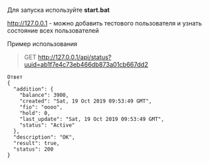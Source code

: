 Для запуска используйте **start.bat**

 http://127.0.0.1 - можно добавить тестового пользователя и узнать состояние всех пользователей

Пример использования

> GET http://127.0.0.1/api/status?uuid=ab1f7e4c73eb466db873a01cb667dd2

```
Ответ
{
  "addition": {
    "balance": 3900, 
    "created": "Sat, 19 Oct 2019 09:53:49 GMT", 
    "fio": "oooo", 
    "hold": 0, 
    "last_update": "Sat, 19 Oct 2019 09:53:49 GMT", 
    "status": "Active"
  }, 
  "description": "OK", 
  "result": true, 
  "status": 200
}
```